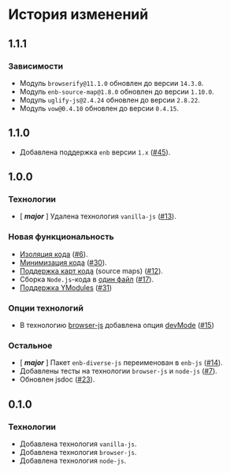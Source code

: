 История изменений
=================

1.1.1
-----

### Зависимости

* Модуль `browserify@11.1.0` обновлен до версии `14.3.0`.
* Модуль `enb-source-map@1.8.0` обновлен до версии `1.10.0`.
* Модуль `uglify-js@2.4.24` обновлен до версии `2.8.22`.
* Модуль `vow@0.4.10` обновлен до версии `0.4.15`.

1.1.0
-----

* Добавлена поддержка `enb` версии `1.x` ([#45]).

1.0.0
-----

### Технологии

* [ __*major*__ ] Удалена технология `vanilla-js` ([#13]).

### Новая функциональность

* [Изоляция кода](README.md#Изоляция-кода-исходных-блоков) ([#6]).
* [Минимизация кода](README.md#Минимизация-кода) ([#30]).
* [Поддержка карт кода](README.md#source-maps) (source maps) ([#12]).
* Сборка `Node.js`-кода в [один файл](api.ru.md#bundled) ([#17]).
* [Поддержка YModules](api.ru.md#includeym) ([#31])

### Опции технологий

* В технологию [browser-js](api.ru.md#browser-js) добавлена опция [devMode](api.ru.md#devmode) ([#15])

### Остальное

* [ __*major*__ ] Пакет `enb-diverse-js` переименован в `enb-js` ([#14]).
* Добавлены тесты на технологии `browser-js` и `node-js` ([#7]).
* Обновлен jsdoc ([#23]).

0.1.0
-----

### Технологии

* Добавлена технология `vanilla-js`.
* Добавлена технология `browser-js`.
* Добавлена технология `node-js`.

[#45]: https://github.com/enb/enb-js/pull/45
[#31]: https://github.com/enb/enb-js/issues/31
[#30]: https://github.com/enb/enb-js/issues/30
[#23]: https://github.com/enb/enb-js/issues/23
[#17]: https://github.com/enb/enb-js/issues/17
[#15]: https://github.com/enb/enb-js/issues/15
[#14]: https://github.com/enb/enb-js/issues/14
[#13]: https://github.com/enb/enb-js/issues/13
[#12]: https://github.com/enb/enb-js/issues/12
[#7]:  https://github.com/enb/enb-js/issues/7
[#6]:  https://github.com/enb/enb-js/issues/6
